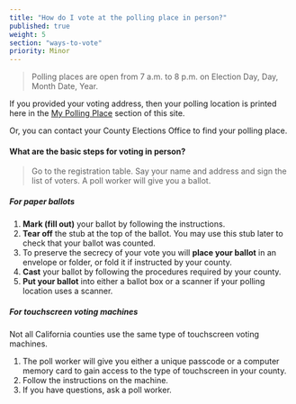 ```yaml
---
title: "How do I vote at the polling place in person?"
published: true
weight: 5
section: "ways-to-vote"
priority: Minor
---
```

> Polling places are open from 7 a.m. to 8 p.m. on Election Day, Day, Month Date, Year.  

If you provided your voting address, then your polling location is printed here in the [My Polling Place](#item-my-polling-place) section of this site. 

Or, you can contact your County Elections Office to find your polling place.  

#### What are the basic steps for voting in person?  

> Go to the registration table. Say your name and address and sign the list of voters. A poll worker will give you a ballot.

##### For paper ballots
1. **Mark (fill out)** your ballot by following the instructions.
2. **Tear off** the stub at the top of the ballot. You may use this stub later to check that your ballot was counted.
3. To preserve the secrecy of your vote you will **place your ballot** in an envelope or folder, or fold it if instructed by your county.
4. **Cast** your ballot by following the procedures required by your county. 
5. **Put your ballot** into either a ballot box or a scanner if your polling location uses a scanner.  

##### For touchscreen voting machines
Not all California counties use the same type of touchscreen voting machines.  
1. The poll worker will give you either a unique passcode or a computer memory card to gain access to the type of touchscreen in your county.
2. Follow the instructions on the machine. 
3. If you have questions, ask a poll worker.





